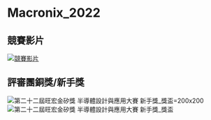 # Macronix_2022
## 競賽影片
[![競賽影片](https://img.youtube.com/vi/Z-dnz38k5nI/0.jpg)](https://www.youtube.com/watch?v=Z-dnz38k5nI)
## 評審團銅獎/新手獎
![第二十二屆旺宏金矽獎 半導體設計與應用大賽 新手獎_獎盃](https://github.com/user-attachments/assets/7a028ae1-5d99-4fc7-a112-09f777403d4a)=200x200
![第二十二屆旺宏金矽獎 半導體設計與應用大賽 新手獎_獎盃](https://github.com/user-attachments/assets/85134a58-8df8-4dd7-9406-311a4ac0de6e)
